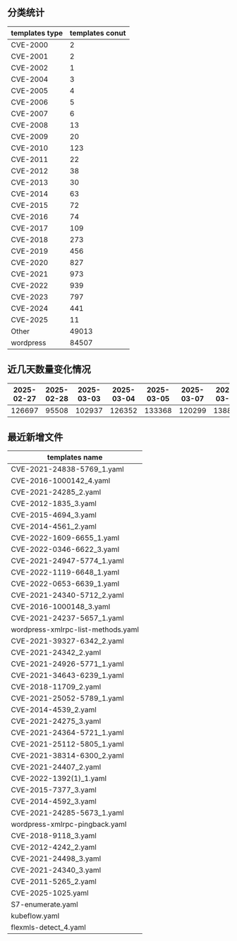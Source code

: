 ## 分类统计
| templates type | templates conut | 
| --- | --- |
| CVE-2000 | 2 |
| CVE-2001 | 2 |
| CVE-2002 | 1 |
| CVE-2004 | 3 |
| CVE-2005 | 4 |
| CVE-2006 | 5 |
| CVE-2007 | 6 |
| CVE-2008 | 13 |
| CVE-2009 | 20 |
| CVE-2010 | 123 |
| CVE-2011 | 22 |
| CVE-2012 | 38 |
| CVE-2013 | 30 |
| CVE-2014 | 63 |
| CVE-2015 | 72 |
| CVE-2016 | 74 |
| CVE-2017 | 109 |
| CVE-2018 | 273 |
| CVE-2019 | 456 |
| CVE-2020 | 827 |
| CVE-2021 | 973 |
| CVE-2022 | 939 |
| CVE-2023 | 797 |
| CVE-2024 | 441 |
| CVE-2025 | 11 |
| Other | 49013 |
| wordpress | 84507 |
## 近几天数量变化情况
|2025-02-27 | 2025-02-28 | 2025-03-03 | 2025-03-04 | 2025-03-05 | 2025-03-07 | 2025-03-08|
|--- | ------ | ------ | ------ | ------ | ------ | ---|
|126697 | 95508 | 102937 | 126352 | 133368 | 120299 | 138824|
## 最近新增文件
| templates name | 
| --- |
| CVE-2021-24838-5769_1.yaml |
| CVE-2016-1000142_4.yaml |
| CVE-2021-24285_2.yaml |
| CVE-2012-1835_3.yaml |
| CVE-2015-4694_3.yaml |
| CVE-2014-4561_2.yaml |
| CVE-2022-1609-6655_1.yaml |
| CVE-2022-0346-6622_3.yaml |
| CVE-2021-24947-5774_1.yaml |
| CVE-2022-1119-6648_1.yaml |
| CVE-2022-0653-6639_1.yaml |
| CVE-2021-24340-5712_2.yaml |
| CVE-2016-1000148_3.yaml |
| CVE-2021-24237-5657_1.yaml |
| wordpress-xmlrpc-list-methods.yaml |
| CVE-2021-39327-6342_2.yaml |
| CVE-2021-24342_2.yaml |
| CVE-2021-24926-5771_1.yaml |
| CVE-2021-34643-6239_1.yaml |
| CVE-2018-11709_2.yaml |
| CVE-2021-25052-5789_1.yaml |
| CVE-2014-4539_2.yaml |
| CVE-2021-24275_3.yaml |
| CVE-2021-24364-5721_1.yaml |
| CVE-2021-25112-5805_1.yaml |
| CVE-2021-38314-6300_2.yaml |
| CVE-2021-24407_2.yaml |
| CVE-2022-1392(1)_1.yaml |
| CVE-2015-7377_3.yaml |
| CVE-2014-4592_3.yaml |
| CVE-2021-24285-5673_1.yaml |
| wordpress-xmlrpc-pingback.yaml |
| CVE-2018-9118_3.yaml |
| CVE-2012-4242_2.yaml |
| CVE-2021-24498_3.yaml |
| CVE-2021-24340_3.yaml |
| CVE-2011-5265_2.yaml |
| CVE-2025-1025.yaml |
| S7-enumerate.yaml |
| kubeflow.yaml |
| flexmls-detect_4.yaml |
